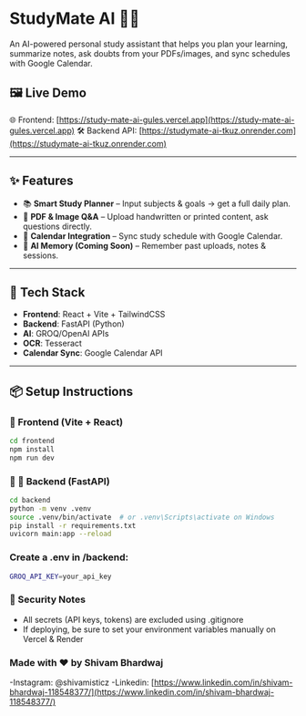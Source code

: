 # StudyMate AI 🧠🚀

An AI-powered personal study assistant that helps you plan your learning, summarize notes, ask doubts from your PDFs/images, and sync schedules with Google Calendar.

## 🖼️ Live Demo

🌐 Frontend: [https://study-mate-ai-gules.vercel.app](https://study-mate-ai-gules.vercel.app)
🛠️ Backend API: [https://studymate-ai-tkuz.onrender.com](https://studymate-ai-tkuz.onrender.com)

---

## ✨ Features

- 📚 **Smart Study Planner** – Input subjects & goals → get a full daily plan.
- 🧾 **PDF & Image Q&A** – Upload handwritten or printed content, ask questions directly.
- 📅 **Calendar Integration** – Sync study schedule with Google Calendar.
- 🧠 **AI Memory (Coming Soon)** – Remember past uploads, notes & sessions.

---

## 🚀 Tech Stack

- **Frontend**: React + Vite + TailwindCSS
- **Backend**: FastAPI (Python)
- **AI**: GROQ/OpenAI APIs
- **OCR**: Tesseract
- **Calendar Sync**: Google Calendar API

---

## 📦 Setup Instructions

### 🔧 Frontend (Vite + React)
```bash
cd frontend
npm install
npm run dev
```

### 🔧 🧠 Backend (FastAPI)
```bash
cd backend
python -m venv .venv
source .venv/bin/activate  # or .venv\Scripts\activate on Windows
pip install -r requirements.txt
uvicorn main:app --reload
```

### Create a .env in /backend:
```bash
GROQ_API_KEY=your_api_key
```
### 🔐 Security Notes

- All secrets (API keys, tokens) are excluded using .gitignore
- If deploying, be sure to set your environment variables manually on Vercel & Render

### Made with ❤️ by Shivam Bhardwaj

-Instagram: @shivamisticz
-Linkedin: [https://www.linkedin.com/in/shivam-bhardwaj-118548377/](https://www.linkedin.com/in/shivam-bhardwaj-118548377/)
